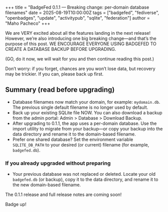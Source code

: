 +++
title = "BadgeFed 0.1.1 — Breaking change: per-domain database filenames"
date = 2025-08-19T10:00:00Z
tags = ["badgefed", "fediverse", "openbadges", "update", "activitypub", "sqlite", "federation"]
author = "Maho Pacheco"
+++

We are VERY excited about all the features landing in the next release! However, we’re also introducing one big breaking change—and that’s the purpose of this post. WE ENCOURAGE EVERYONE USING BADGEFED TO CREATE A DATABASE BACKUP BEFORE UPGRADING. 

(GO, do it now, we will wait for you and then continue reading this post.)

Don’t worry: if you forget, chances are you won’t lose data, but recovery may be trickier. If you can, please back up first.

## Summary (read before upgrading)

- Database filenames now match your domain, for example: `mydomain.db`. The previous single default filename is no longer used by default.
- Back up your existing SQLite file NOW. You can also download a backup from the admin portal: Admin > Database > Download Backup.
- After upgrading to 0.1.1, the app uses a per-domain database. Use the import utility to migrate from your backup—or copy your backup into the data directory and rename it to the domain-based filename.
- Prefer one shared database? Set the environment variable `SQLITE_DB_PATH` to your desired  (or current) filename (for example, `badgefed.db`).

### If you already upgraded without preparing

- Your previous database was not replaced or deleted. Locate your old `badgefed.db` (or backup), copy it to the data directory, and rename it to the new domain-based filename.

The 0.1.1 release and full release notes are coming soon!

Badge up!